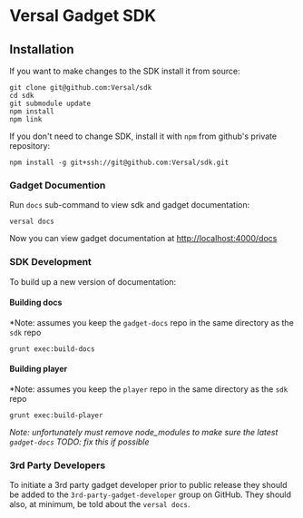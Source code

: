 Versal Gadget SDK
===================

Installation
-------------------

If you want to make changes to the SDK install it from source:
```
git clone git@github.com:Versal/sdk
cd sdk
git submodule update
npm install
npm link
```

If you don't need to change SDK, install it with `npm` from github's private repository:
```
npm install -g git+ssh://git@github.com:Versal/sdk.git
```

### Gadget Documention

Run `docs` sub-command to view sdk and gadget documentation:

```
versal docs
```

Now you can view gadget documentation at [http://localhost:4000/docs](http://localhost:4000/docs)

### SDK Development

To build up a new version of documentation:

#### Building docs

*Note: assumes you keep the `gadget-docs` repo in the same directory as the `sdk` repo

    grunt exec:build-docs

#### Building player

*Note: assumes you keep the `player` repo in the same directory as the `sdk` repo

    grunt exec:build-player

*Note: unfortunately must remove node_modules to make sure the latest `gadget-docs`*
*TODO: fix this if possible*

### 3rd Party Developers

To initiate a 3rd party gadget developer prior to public release they should be added to the `3rd-party-gadget-developer` group on GitHub. They should also, at minimum, be told about the `versal docs`.
